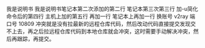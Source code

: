 我是说明书
我是说明书笔记本第二次添加的第二行
笔记本第三次第三行
加-u简化命令后的第四行
主机上加的第五行
再加一行
笔记本上再加一行
换账号
v2ray 端口号 10809
冲突就是没有拉最新的远程仓库代码，然后改动代码直接提交发现交不上去，再之后拉远程仓库代码到本地仓库就会冲突，这时需要手动解决冲突，然后再跟踪，再提交。